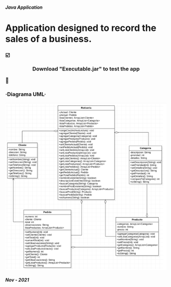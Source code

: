 ##### Java Application
# Application designed to record the sales of a business.

### :ballot_box_with_check: <p align=center color=blue> Download "Executable.jar" to test the app </p> :small_blue_diamond:

### ·Diagrama UML·

![Image text](https://github.com/EugeniaMatto/appJava/blob/main/UML.png)

##### Nov - 2021 
